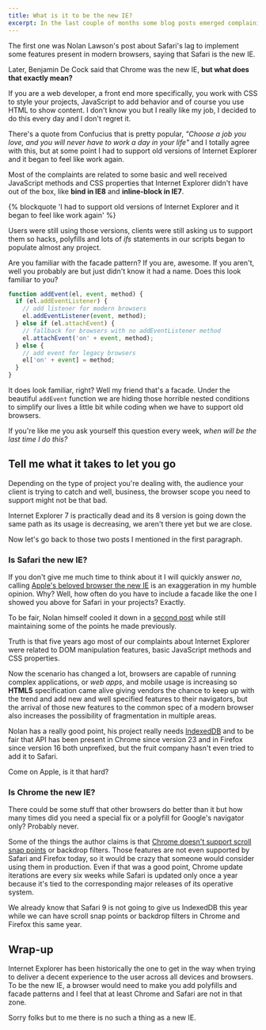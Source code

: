 ```yaml
---
title: What is it to be the new IE?
excerpt: In the last couple of months some blog posts emerged complaining about Safari and Chrome, and for some reason not Firefox.
---
```


The first one was Nolan Lawson's post about Safari's lag to implement some features present in modern browsers, saying that Safari is the new IE.

Later, Benjamin De Cock said that Chrome was the new IE, **but what does that exactly mean?**

If you are a web developer, a front end more specifically, you work with CSS to style your projects, JavaScript to add behavior and of course you use HTML to show content. I don't know you but I really like my job, I decided to do this every day and I don't regret it.

There's a quote from Confucius that is pretty popular, _"Choose a job you love, and you will never have to work a day in your life"_ and I totally agree with this, but at some point I had to support old versions of Internet Explorer and it began to feel like work again.

Most of the complaints are related to some basic and well received JavaScript methods and CSS properties that Internet Explorer didn't have out of the box, like **bind in IE8** and **inline-block in IE7**.

{% blockquote 'I had to support old versions of Internet Explorer and it began to feel like work again' %}

Users were still using those versions, clients were still asking us to support them so hacks, polyfills and lots of _ifs_ statements in our scripts began to populate almost any project.

Are you familiar with the facade pattern? If you are, awesome. If you aren't, well you probably are but just didn't know it had a name. Does this look familiar to you?

```js
function addEvent(el, event, method) {
  if (el.addEventListener) {
    // add listener for modern browsers
    el.addEventListener(event, method);
  } else if (el.attachEvent) {
    // fallback for browsers with no addEventListener method
    el.attachEvent('on' + event, method);
  } else {
    // add event for legacy browsers
    el['on' + event] = method;
  }
}
```

It does look familiar, right? Well my friend that's a facade. Under the beautiful `addEvent` function we are hiding those horrible nested conditions to simplify our lives a little bit while coding when we have to support old browsers.

If you're like me you ask yourself this question every week, _when will be the last time I do this?_

## Tell me what it takes to let you go

Depending on the type of project you're dealing with, the audience your client is trying to catch and well, business, the browser scope you need to support might not be that bad.

Internet Explorer 7 is practically dead and its 8 version is going down the same path as its usage is decreasing, we aren't there yet but we are close.

Now let's go back to those two posts I mentioned in the first paragraph.

### Is Safari the new IE?

If you don't give me much time to think about it I will quickly answer _no_, calling [Apple's beloved browser the new IE](//nolanlawson.com/2015/06/30/safari-is-the-new-ie/) is an exaggeration in my humble opinion. Why? Well, how often do you have to include a facade like the one I showed you above for Safari in your projects? Exactly.

To be fair, Nolan himself cooled it down in a [second post](//nolanlawson.com/2015/07/05/safari-is-the-new-ie-2-revenge-of-the-linkbait/) while still maintaining some of the points he made previously.

Truth is that five years ago most of our complaints about Internet Explorer were related to DOM manipulation features, basic JavaScript methods and CSS properties.

Now the scenario has changed a lot, browsers are capable of running complex applications, or _web apps_, and mobile usage is increasing so **HTML5** specification came alive giving vendors the chance to keep up with the trend and add new and well specified features to their navigators, but the arrival of those new features to the common spec of a modern browser also increases the possibility of fragmentation in multiple areas.

Nolan has a really good point, his project really needs [IndexedDB](//caniuse.com/#feat=indexeddb) and to be fair that API has been present in Chrome since version 23 and in Firefox since version 16 both unprefixed, but the fruit company hasn't even tried to add it to Safari.

Come on Apple, is it that hard?

### Is Chrome the new IE?

There could be some stuff that other browsers do better than it but how many times did you need a special fix or a polyfill for Google's navigator only? Probably never.

Some of the things the author claims is that [Chrome doesn't support scroll snap points](//medium.com/@bdc/chrome-is-the-new-ie-1a21c1efc133) or backdrop filters. Those features are not even supported by Safari and Firefox today, so it would be crazy that someone would consider using them in production. Even if that was a good point, Chrome update iterations are every six weeks while Safari is updated only once a year because it's tied to the corresponding major releases of its operative system.

We already know that Safari 9 is not going to give us IndexedDB this year while we can have scroll snap points or backdrop filters in Chrome and Firefox this same year.

## Wrap-up

Internet Explorer has been historically the one to get in the way when trying to deliver a decent experience to the user across all devices and browsers. To be the new IE, a browser would need to make you add polyfills and facade patterns and I feel that at least Chrome and Safari are not in that zone.

Sorry folks but to me there is no such a thing as a new IE.

